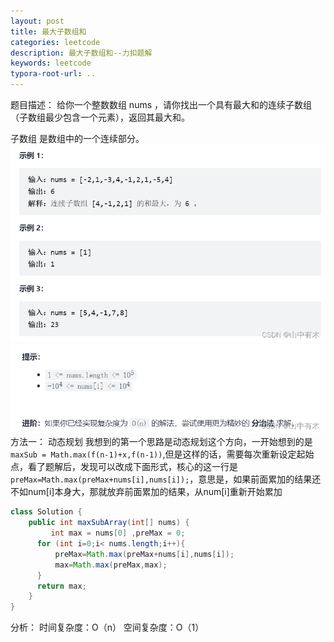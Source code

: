 ```yaml
---
layout: post
title: 最大子数组和
categories: leetcode
description: 最大子数组和--力扣题解
keywords: leetcode
typora-root-url: ..
---
```


﻿题目描述：
给你一个整数数组 nums ，请你找出一个具有最大和的连续子数组（子数组最少包含一个元素），返回其最大和。

子数组 是数组中的一个连续部分。
![在这里插入图片描述](/images/posts/Maximum-Subarray/baaa3a6059884dbb88318a0d0571e9f2.png)
![在这里插入图片描述](/images/posts/Maximum-Subarray/f7b074a01a9b4a9c917f7aa322a05141.png)
方法一：
动态规划
我想到的第一个思路是动态规划这个方向，一开始想到的是`maxSub = Math.max(f(n-1)+x,f(n-1))`,但是这样的话，需要每次重新设定起始点，看了题解后，发现可以改成下面形式，核心的这一行是`preMax=Math.max(preMax+nums[i],nums[i]);`，意思是，如果前面累加的结果还不如num[i]本身大，那就放弃前面累加的结果，从num[i]重新开始累加

```java
class Solution {
    public int maxSubArray(int[] nums) {
         int max = nums[0] ,preMax = 0;
      for (int i=0;i< nums.length;i++){
          preMax=Math.max(preMax+nums[i],nums[i]);
          max=Math.max(preMax,max);
      }
      return max;
    }
}
```

分析：
时间复杂度：O（n）
空间复杂度：O（1）